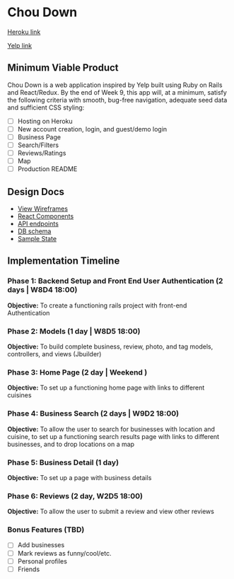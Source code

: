 # Chou Down

[Heroku link][heroku]

[Yelp link][yelp]

[heroku]: https://choudown.herokuapp.com/
[yelp]: https://www.yelp.com/

## Minimum Viable Product

Chou Down is a web application inspired by Yelp built using Ruby on Rails
and React/Redux.  By the end of Week 9, this app will, at a minimum, satisfy the
following criteria with smooth, bug-free navigation, adequate seed data and
sufficient CSS styling:

- [ ] Hosting on Heroku
- [ ] New account creation, login, and guest/demo login
- [ ] Business Page
- [ ] Search/Filters
- [ ] Reviews/Ratings
- [ ] Map
- [ ] Production README

## Design Docs
* [View Wireframes][wireframes]
* [React Components][components]
* [API endpoints][api-endpoints]
* [DB schema][schema]
* [Sample State][sample-state]

[wireframes]: ./wireframes
[components]: ./component-hierarchy.md
[sample-state]: ./sample-state.md
[api-endpoints]: ./api-endpoints.md
[schema]: ./schema.md

## Implementation Timeline

### Phase 1: Backend Setup and Front End User Authentication (2 days | W8D4 18:00)

**Objective:** To create a functioning rails project with front-end Authentication

### Phase 2: Models (1 day | W8D5 18:00)

**Objective:** To build complete business, review, photo, and tag models, controllers, and views (Jbuilder)

### Phase 3: Home Page (2 day | Weekend )

**Objective:** To set up a functioning home page with links to different cuisines

### Phase 4: Business Search (2 days | W9D2 18:00)

**Objective:** To allow the user to search for businesses with location and cuisine, to set up a functioning search results page with links to different businesses, and to drop locations on a map

### Phase 5: Business Detail (1 day)

**Objective:** To set up a page with business details

### Phase 6: Reviews (2 day, W2D5 18:00)

**Objective:** To allow the user to submit a review and view other reviews

### Bonus Features (TBD)
- [ ] Add businesses
- [ ] Mark reviews as funny/cool/etc.
- [ ] Personal profiles
- [ ] Friends
